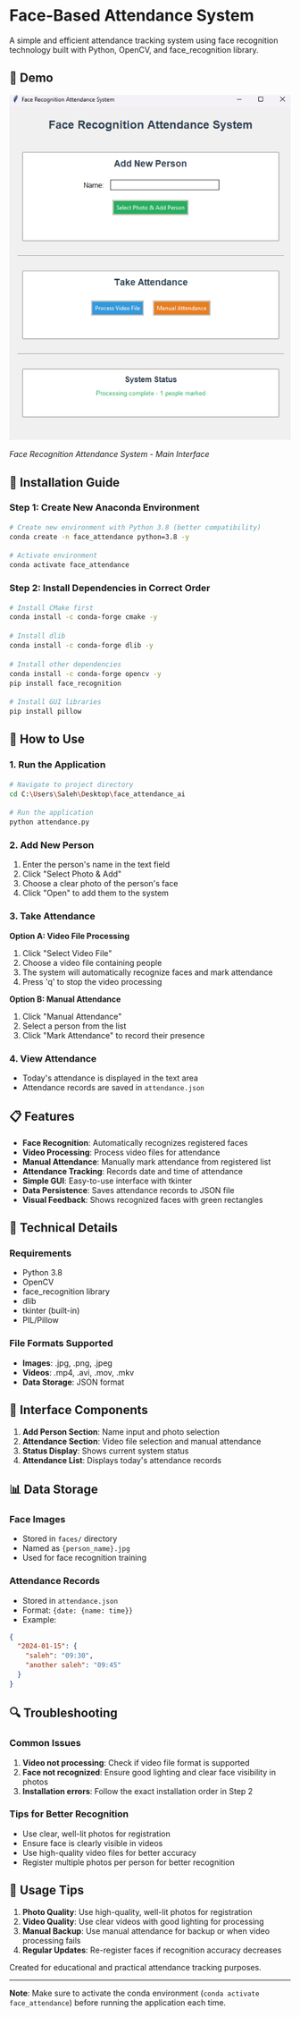 # Face-Based Attendance System

A simple and efficient attendance tracking system using face recognition technology built with Python, OpenCV, and face_recognition library.

## 📸 Demo

![Face Recognition Attendance System](demo_image.png)

*Face Recognition Attendance System - Main Interface*

## 🚀 Installation Guide

### Step 1: Create New Anaconda Environment
```bash
# Create new environment with Python 3.8 (better compatibility)
conda create -n face_attendance python=3.8 -y

# Activate environment
conda activate face_attendance
```

### Step 2: Install Dependencies in Correct Order
```bash
# Install CMake first
conda install -c conda-forge cmake -y

# Install dlib 
conda install -c conda-forge dlib -y

# Install other dependencies
conda install -c conda-forge opencv -y
pip install face_recognition

# Install GUI libraries
pip install pillow
```

## 🎯 How to Use

### 1. Run the Application
```bash
# Navigate to project directory
cd C:\Users\Saleh\Desktop\face_attendance_ai

# Run the application
python attendance.py
```

### 2. Add New Person
1. Enter the person's name in the text field
2. Click "Select Photo & Add"
3. Choose a clear photo of the person's face
4. Click "Open" to add them to the system

### 3. Take Attendance

**Option A: Video File Processing**
1. Click "Select Video File"
2. Choose a video file containing people
3. The system will automatically recognize faces and mark attendance
4. Press 'q' to stop the video processing

**Option B: Manual Attendance**
1. Click "Manual Attendance"
2. Select a person from the list
3. Click "Mark Attendance" to record their presence

### 4. View Attendance
- Today's attendance is displayed in the text area
- Attendance records are saved in `attendance.json`

## 📋 Features

- **Face Recognition**: Automatically recognizes registered faces
- **Video Processing**: Process video files for attendance
- **Manual Attendance**: Manually mark attendance from registered list
- **Attendance Tracking**: Records date and time of attendance
- **Simple GUI**: Easy-to-use interface with tkinter
- **Data Persistence**: Saves attendance records to JSON file
- **Visual Feedback**: Shows recognized faces with green rectangles

## 🔧 Technical Details

### Requirements
- Python 3.8
- OpenCV
- face_recognition library
- dlib
- tkinter (built-in)
- PIL/Pillow

### File Formats Supported
- **Images**: .jpg, .png, .jpeg
- **Videos**: .mp4, .avi, .mov, .mkv
- **Data Storage**: JSON format

## 🎨 Interface Components

1. **Add Person Section**: Name input and photo selection
2. **Attendance Section**: Video file selection and manual attendance
3. **Status Display**: Shows current system status
4. **Attendance List**: Displays today's attendance records

## 📊 Data Storage

### Face Images
- Stored in `faces/` directory
- Named as `{person_name}.jpg`
- Used for face recognition training

### Attendance Records
- Stored in `attendance.json`
- Format: `{date: {name: time}}`
- Example:
```json
{
  "2024-01-15": {
    "saleh": "09:30",
    "another saleh": "09:45"
  }
}
```

## 🔍 Troubleshooting

### Common Issues

1. **Video not processing**: Check if video file format is supported
2. **Face not recognized**: Ensure good lighting and clear face visibility in photos
3. **Installation errors**: Follow the exact installation order in Step 2

### Tips for Better Recognition
- Use clear, well-lit photos for registration
- Ensure face is clearly visible in videos
- Use high-quality video files for better accuracy
- Register multiple photos per person for better recognition

## 🎯 Usage Tips

1. **Photo Quality**: Use high-quality, well-lit photos for registration
2. **Video Quality**: Use clear videos with good lighting for processing
3. **Manual Backup**: Use manual attendance for backup or when video processing fails
4. **Regular Updates**: Re-register faces if recognition accuracy decreases


Created for educational and practical attendance tracking purposes.

---
**Note**: Make sure to activate the conda environment (`conda activate face_attendance`) before running the application each time.
